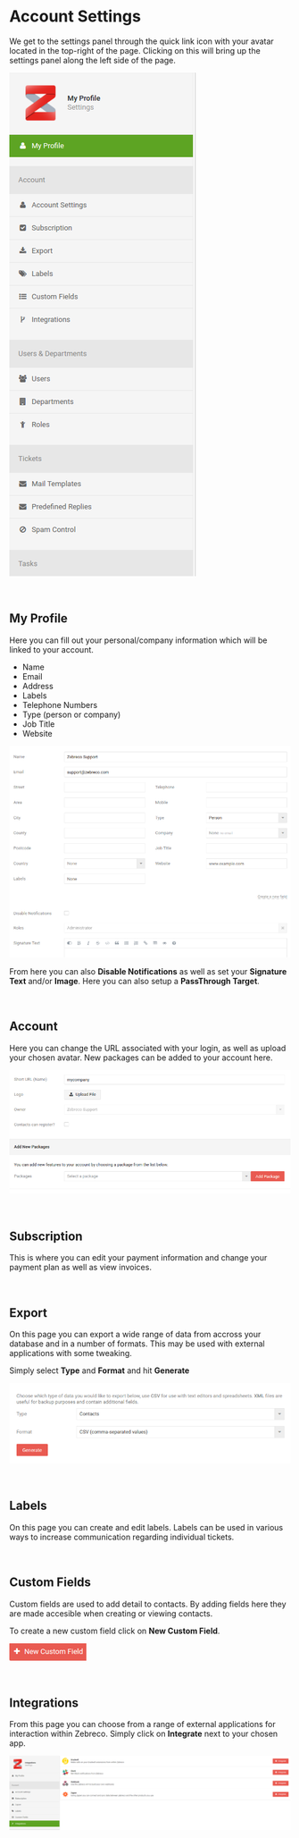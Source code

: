 # Account Settings

We get to the settings panel through the quick link icon with your avatar located in the top-right of the page. Clicking on this will bring up the settings panel along the left side of the page.

![settings01](/images/settings/settings01.png "Account Settings Menu")

&nbsp;

 ## My Profile
 
Here you can fill out your personal/company information which will be linked to your account.

* Name
* Email
* Address
* Labels
* Telephone Numbers
* Type (person or company)
* Job Title
* Website

![settings03](/images/settings/settings03.png "My Profile Page")

From here you can also **Disable Notifications** as well as set your **Signature Text** and/or **Image**. Here you can also setup a **PassThrough Target**.

&nbsp;

## Account

Here you can change the URL associated with your login, as well as upload your chosen avatar. New packages can be added to your account here.

![settings02](/images/settings/settings02.png "Account Settings Page")

&nbsp;

## Subscription

This is where you can edit your payment information and change your payment plan as well as view invoices.

&nbsp;

## Export

On this page you can export a wide range of data from accross your database and in a number of formats. This may be used with external applications with some tweaking.

Simply select **Type** and **Format** and hit **Generate**

![settings04](/images/settings/settings04.png "Export Wizard")

&nbsp;

## Labels

On this page you can create and edit labels. Labels can be used in various ways to increase communication regarding individual tickets. 

&nbsp;

## Custom Fields

Custom fields are used to add detail to contacts. By adding fields here they are made accesible when creating or viewing contacts.

To create a new custom field click on **New Custom Field**.

![settings05](/images/settings/settings05.png "New Custom Field Button")

&nbsp;

## Integrations

From this page you can choose from a range of external applications for interaction within Zebreco. Simply click on **Integrate** next to your chosen app.

![settings06](/images/settings/settings06.png "Integrations Page")

&nbsp;
